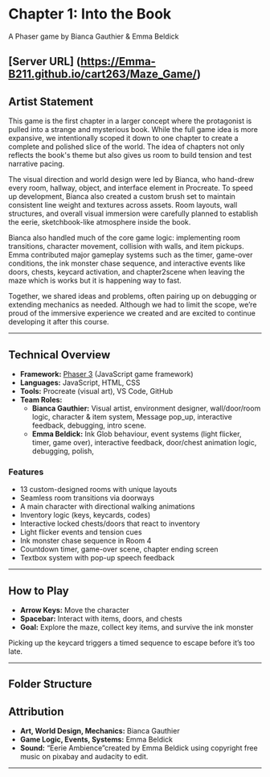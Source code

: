 #  Chapter 1: Into the Book  
A Phaser game by Bianca Gauthier & Emma Beldick

[Server URL] (https://Emma-B211.github.io/cart263/Maze_Game/)
---

##  Artist Statement

This game is the first chapter in a larger concept where the protagonist is pulled into a strange and mysterious book. While the full game idea is more expansive, we intentionally scoped it down to one chapter to create a complete and polished slice of the world. The idea of chapters not only reflects the book's theme but also gives us room to build tension and test narrative pacing.

The visual direction and world design were led by Bianca, who hand-drew every room, hallway, object, and interface element in Procreate. To speed up development, Bianca also created a custom brush set to maintain consistent line weight and textures across assets. Room layouts, wall structures, and overall visual immersion were carefully planned to establish the eerie, sketchbook-like atmosphere inside the book.

Bianca also handled much of the core game logic: implementing room transitions, character movement, collision with walls, and item pickups.
Emma contributed major gameplay systems such as the timer, game-over conditions, the ink monster chase sequence, and interactive events like doors, chests, keycard activation, and chapter2scene when leaving the maze which is works but it is happening way to fast.

Together, we shared ideas and problems, often pairing up on debugging or extending mechanics as needed. Although we had to limit the scope, we’re proud of the immersive experience we created and are excited to continue developing it after this course.

---

##  Technical Overview

- **Framework:** [Phaser 3](https://phaser.io/) (JavaScript game framework)
- **Languages:** JavaScript, HTML, CSS
- **Tools:** Procreate (visual art), VS Code, GitHub
- **Team Roles:**
  - **Bianca Gauthier:** Visual artist, environment designer, wall/door/room logic, character & item system, Message pop_up, interactive feedback, debugging, intro scene.
  - **Emma Beldick:** Ink Glob behaviour, event systems (light flicker, timer, game over), interactive feedback, door/chest animation logic, debugging, polish, 

###  Features
- 13 custom-designed rooms with unique layouts
- Seamless room transitions via doorways
- A main character with directional walking animations
- Inventory logic (keys, keycards, codes)
- Interactive locked chests/doors that react to inventory
- Light flicker events and tension cues
- Ink monster chase sequence in Room 4
- Countdown timer, game-over scene, chapter ending screen
- Textbox system with pop-up speech feedback

---

##  How to Play

- **Arrow Keys:** Move the character
- **Spacebar:** Interact with items, doors, and chests
- **Goal:** Explore the maze, collect key items, and survive the ink monster

 Picking up the keycard triggers a timed sequence to escape before it’s too late.

---

##  Folder Structure



##  Attribution

- **Art, World Design, Mechanics:** Bianca Gauthier  
- **Game Logic, Events,  Systems:** Emma Beldick  
- **Sound:** “Eerie Ambience”created by Emma Beldick using copyright free music on pixabay and audacity to edit.


---

